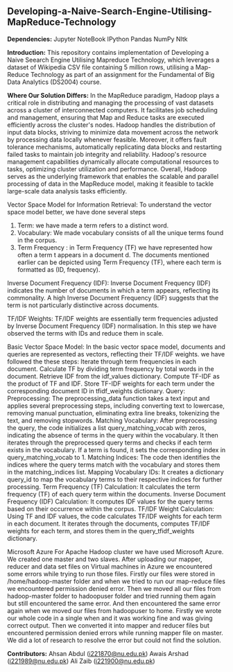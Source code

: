 ## Developing-a-Naive-Search-Engine-Utilising-MapReduce-Technology
**Dependencies:**
Jupyter NoteBook
IPython
Pandas
NumPy
Nltk

**Introduction:**
This repository contains implementation of Developing a Naive Seearch Engine Utilising Mapreduce Technology, which leverages a dataset of Wikipedia CSV file containing 5 million rows, utilising a Map-Reduce Technology as part of an assignment for the Fundamental of Big Data Analytics (DS2004) course.

**Where Our Solution Differs:**
In the MapReduce paradigm, Hadoop plays a critical role in distributing and managing the processing of vast datasets across a cluster of interconnected computers. It facilitates job scheduling and management, ensuring that Map and Reduce tasks are executed efficiently across the cluster's nodes. Hadoop handles the distribution of input data blocks, striving to minimize data movement across the network by processing data locally whenever feasible. Moreover, it offers fault tolerance mechanisms, automatically replicating data blocks and restarting failed tasks to maintain job integrity and reliability. Hadoop's resource management capabilities dynamically allocate computational resources to tasks, optimizing cluster utilization and performance. Overall, Hadoop serves as the underlying framework that enables the scalable and parallel processing of data in the MapReduce model, making it feasible to tackle large-scale data analysis tasks efficiently.

Vector Space Model for Information Retrieval:
To understand the vector space model better, we have done several steps
 1) Term:
 	we have made a  term refers to a distinct word.
 2) Vocabulary:
 	We made  vocabulary consists of all the unique terms found in the corpus.
 3) Term Frequency :
	in Term Frequency (TF) we have represented how often a term t appears in a document d.
	The documents mentioned earlier can be depicted using Term Frequency (TF), where
	each term is formatted as (ID, frequency).

Inverse Document Frequency (IDF):
Inverse Document Frequency (IDF) indicates the number of documents in which
a term appears, reflecting its commonality. A high Inverse Document Frequency (IDF)
suggests that the term is not particularly distinctive across documents.

TF/IDF Weights:
TF/IDF weights are essentially term frequencies adjusted by Inverse Document
Frequency (IDF) normalisation. In this step we have observed the terms with IDs and reduce them in scale.

Basic Vector Space Model:
In the basic vector space model, documents and queries are represented as
vectors, reflecting their TF/IDF weights.
we have followed the these steps:
    Iterate through term frequencies in each document.
    Calculate TF by dividing term frequency by total words in the document.
    Retrieve IDF from the idf_values dictionary.
    Compute TF-IDF as the product of TF and IDF.
    Store TF-IDF weights for each term under the corresponding document ID in tfidf_weights dictionary.
Query:
	    Preprocessing: 
	    The preprocessing_data function takes a text input and applies several preprocessing steps, including converting text to lowercase, removing manual punctuation, eliminating extra line breaks, tokenizing the text, and removing stopwords.
    Matching Vocabulary: 
    After preprocessing the query, the code initializes a list query_matching_vocab with zeros, indicating the absence of terms in the query within the vocabulary. It then iterates through the preprocessed query terms and checks if each term exists in the vocabulary. If a term is found, it sets the corresponding index in query_matching_vocab to 1.
    Matching Indices: The code then identifies the indices where the query terms match with the vocabulary and stores them in the matching_indices list.
    Mapping Vocabulary IDs:
    It creates a dictionary query_id to map the vocabulary terms to their respective indices for further processing.
    Term Frequency (TF) Calculation: It calculates the term frequency (TF) of each query term within the documents.
    Inverse Document Frequency (IDF) Calculation: It computes IDF values for the query terms based on their occurrence within the corpus.
    TF/IDF Weight Calculation: 
    Using TF and IDF values, the code calculates TF/IDF weights for each term in each document. It iterates through the documents, computes TF/IDF weights for each term, and stores them in the query_tfidf_weights dictionary.
    
    
Microsoft Azure 
For Apache Hadoop cluster we have used Microsoft Azure. We created one master and two slaves. After uploading our mapper, reducer and data set files on Virtual machines in Azure we encountered some errors while trying to run those files. Firstly our files were stored in /home/hadoop-master folder and when we tried to run our map-reduce files we encountered permission denied error. Then we moved all our files from hadoop-master folder to hadoopuser folder and tried running them again but still encountered the same error. And then encountered the same error again when we moved our files from hadoopuser to home. Firstly we wrote our whole code in a single when and it was working fine and was giving correct output. Then we converted it into mapper and reducer files but encountered permission denied errors while running mapper file on master. We did a lot of research to resolve the error but could not find the solution.

**Contributors:**
Ahsan Abdul  (i221870@nu.edu.pk)
Awais Arshad (i221989@nu.edu.pk)
Ali Zaib     (i221900@nu.edu.pk)

